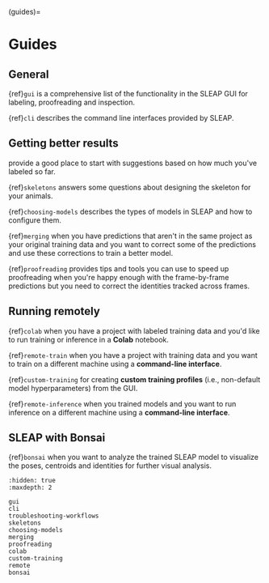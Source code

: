 (guides)=

# Guides

## General

{ref}`gui` is a comprehensive list of the functionality in the SLEAP GUI for labeling, proofreading and inspection.

{ref}`cli` describes the command line interfaces provided by SLEAP.

## Getting better results

[](troubleshooting-workflows) provide a good place to start with suggestions based on how much you've labeled so far.

{ref}`skeletons` answers some questions about designing the skeleton for your animals.

{ref}`choosing-models` describes the types of models in SLEAP and how to configure them.

{ref}`merging` when you have predictions that aren't in the same project as your original training data and you want to correct some of the predictions and use these corrections to train a better model.

{ref}`proofreading` provides tips and tools you can use to speed up proofreading when you're happy enough with the frame-by-frame predictions but you need to correct the identities tracked across frames.

## Running remotely

{ref}`colab` when you have a project with labeled training data and you'd like to run training or inference in a **Colab** notebook.

{ref}`remote-train` when you have a project with training data and you want to train on a different machine using a **command-line interface**.

{ref}`custom-training` for creating **custom training profiles** (i.e., non-default model hyperparameters) from the GUI.

{ref}`remote-inference` when you trained models and you want to run inference on a different machine using a **command-line interface**.

## SLEAP with Bonsai

{ref}`bonsai` when you want to analyze the trained SLEAP model to visualize the poses, centroids and identities for further visual analysis.

```{toctree}
:hidden: true
:maxdepth: 2

gui
cli
troubleshooting-workflows
skeletons
choosing-models
merging
proofreading
colab
custom-training
remote
bonsai
```

